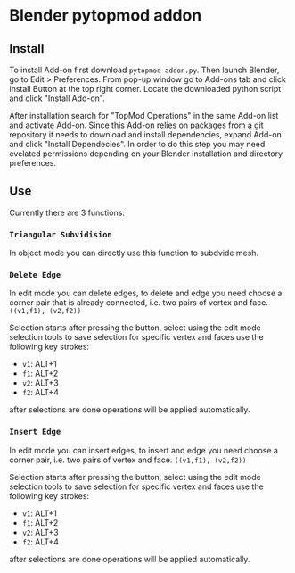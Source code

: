 # Blender pytopmod addon

## Install

To install Add-on first download ```pytopmod-addon.py```. Then launch Blender, go to Edit > Preferences. From pop-up window go to Add-ons tab and click install Button at the top right corner. Locate the downloaded python script and click "Install Add-on".

After installation search for "TopMod Operations" in the same Add-on list and activate Add-on. Since this Add-on relies on packages from a git repository it needs to download and install dependencies, expand Add-on and click "Install Dependecies". In order to do this step you may need evelated permissions depending on your Blender installation and directory preferences.

## Use

Currently there are 3 functions:

### ```Triangular Subvidision```
In object mode you can directly use this function to subdvide mesh.

### ```Delete Edge```
In edit mode you can delete edges, to delete and edge you need choose a corner pair that is already connected, i.e. two pairs of vertex and face. ```((v1,f1), (v2,f2))```

Selection starts after pressing the button, select using the edit mode selection tools to save selection for specific vertex and faces use the following key strokes:

- ```v1```: ALT+1
- ```f1```: ALT+2
- ```v2```: ALT+3
- ```f2```: ALT+4

after selections are done operations will be applied automatically.

### ```Insert Edge```
In edit mode you can insert edges, to insert and edge you need choose a corner pair, i.e. two pairs of vertex and face. ```((v1,f1), (v2,f2))```

Selection starts after pressing the button, select using the edit mode selection tools to save selection for specific vertex and faces use the following key strokes:

- ```v1```: ALT+1
- ```f1```: ALT+2
- ```v2```: ALT+3
- ```f2```: ALT+4

after selections are done operations will be applied automatically.
